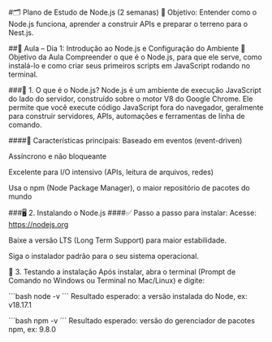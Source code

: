 #🗂️ Plano de Estudo de Node.js (2 semanas)
🎯 Objetivo: Entender como o Node.js funciona, aprender a construir APIs e preparar o terreno para o Nest.js.

##📘 Aula – Dia 1: Introdução ao Node.js e Configuração do Ambiente
🎯 Objetivo da Aula
Compreender o que é o Node.js, para que ele serve, como instalá-lo e como criar seus primeiros scripts em JavaScript rodando no terminal.

###🧠 1. O que é o Node.js?
Node.js é um ambiente de execução JavaScript do lado do servidor, construído sobre o motor V8 do Google Chrome. Ele permite que você execute código JavaScript fora do navegador, geralmente para construir servidores, APIs, automações e ferramentas de linha de comando.

####🔧 Características principais:
Baseado em eventos (event-driven)

Assíncrono e não bloqueante

Excelente para I/O intensivo (APIs, leitura de arquivos, redes)

Usa o npm (Node Package Manager), o maior repositório de pacotes do mundo

###🖥️ 2. Instalando o Node.js
####✅ Passo a passo para instalar:
Acesse: https://nodejs.org

Baixe a versão LTS (Long Term Support) para maior estabilidade.

Siga o instalador padrão para o seu sistema operacional.

🧪 3. Testando a instalação
Após instalar, abra o terminal (Prompt de Comando no Windows ou Terminal no Mac/Linux) e digite:

´´´bash
node -v
´´´
Resultado esperado: a versão instalada do Node, ex: v18.17.1

´´´bash
npm -v
´´´
Resultado esperado: versão do gerenciador de pacotes npm, ex: 9.8.0